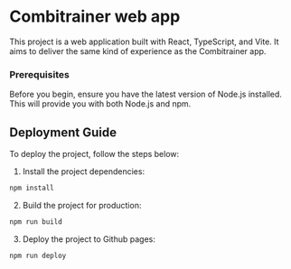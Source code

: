 # Combitrainer web app

This project is a web application built with React, TypeScript, and Vite. It aims to deliver the same kind of experience as the Combitrainer app.

### Prerequisites

Before you begin, ensure you have the latest version of Node.js installed. This will provide you with both Node.js and npm.

## Deployment Guide

To deploy the project, follow the steps below:

1. Install the project dependencies:

```bash
npm install
```

2. Build the project for production:

```bash
npm run build
```

3. Deploy the project to Github pages:

```bash
npm run deploy
```
